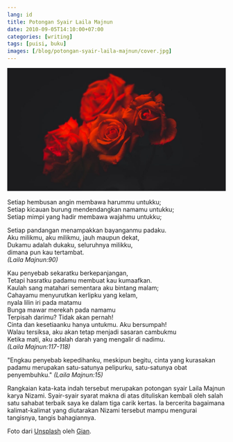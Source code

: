 ```yaml
---
lang: id
title: Potongan Syair Laila Majnun
date: 2010-09-05T14:10:00+07:00
categories: [writing]
tags: [puisi, buku]
images: [/blog/potongan-syair-laila-majnun/cover.jpg]
---
```

![Asyiknya Kuliah di Bandung](cover.jpg)

Setiap hembusan angin membawa harummu untukku;\
Setiap kicauan burung mendendangkan namamu untukku;\
Setiap mimpi yang hadir membawa wajahmu untukku;

Setiap pandangan menampakkan bayanganmu padaku.\
Aku milikmu, aku milikmu, jauh maupun dekat,\
Dukamu adalah dukaku, seluruhnya milikku,\
dimana pun kau tertambat.\
*(Laila Majnun:90)*

Kau penyebab sekaratku berkepanjangan,\
Tetapi hasratku padamu membuat kau kumaafkan.\
Kaulah sang matahari sementara aku bintang malam;\
Cahayamu menyurutkan kerlipku yang kelam,\
nyala lilin iri pada matamu\
Bunga mawar merekah pada namamu\
Terpisah darimu? Tidak akan pernah!\
Cinta dan kesetiaanku hanya untukmu. Aku bersumpah!\
Walau tersiksa, aku akan tetap menjadi sasaran cambukmu\
Ketika mati, aku adalah darah yang mengalir di nadimu.\
*(Laila Majnun:117-118)*

"Engkau penyebab kepedihanku, meskipun begitu, cinta yang kurasakan padamu merupakan satu-satunya pelipurku, satu-satunya obat penyembuhku."
*(Laila Majnun:15)*

Rangkaian kata-kata indah tersebut merupakan potongan syair Laila Majnun karya Nizami. Syair-syair syarat makna di atas dituliskan kembali oleh salah satu sahabat terbaik saya ke dalam tiga carik kertas. Ia bercerita bagaimana kalimat-kalimat yang diutarakan Nizami tersebut mampu mengurai tangisnya, tangis bahagiannya.

Foto dari [Unsplash](https://unsplash.com/photos/XN5eG6WVhzU) oleh [Gian](https://unsplash.com/@gn).
